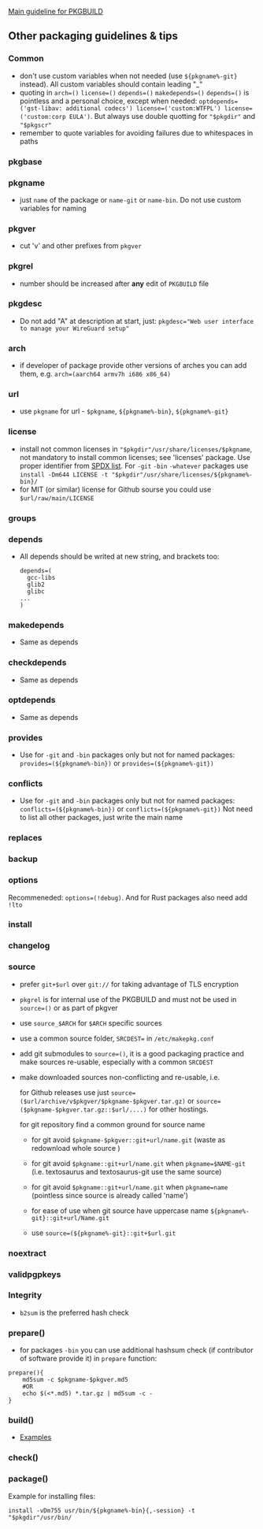 [Main guideline for PKGBUILD](https://wiki.archlinux.org/title/PKGBUILD)

## Other packaging guidelines & tips
### Common
* don't use custom variables when not needed (use `${pkgname%-git}` instead). All custom variables should contain leading "_"
* quoting in `arch=()` `license=()` `depends=()` `makedepends=()` `depends=()` is pointless and a personal choice, except when needed:
`optdepends=('gst-libav: additional codecs') license=('custom:WTFPL') license=('custom:corp EULA')`. But always use double quotting for `"$pkgdir"` and `"$pkgscr"`
* remember to quote variables for avoiding failures due to whitespaces in paths

### pkgbase
### pkgname
* just `name` of the package or `name-git` or `name-bin`. Do not use custom variables for naming
### pkgver
* cut 'v' and other prefixes from `pkgver`
### pkgrel
* number should be increased after **any** edit of `PKGBUILD` file
### pkgdesc
* Do not add "A" at description at start, just: `pkgdesc="Web user interface to manage your WireGuard setup"`
### arch
* if developer of package provide other versions of arches you can add them, e.g. `arch=(aarch64 armv7h i686 x86_64)`
### url
* use `pkgname` for url - `$pkgname`, `${pkgname%-bin}`, `${pkgname%-git}`
### license
* install not common licenses in `"$pkgdir"/usr/share/licenses/$pkgname`, not mandatory to install common licenses; see 'licenses' package. Use proper identifier from [SPDX list](https://spdx.org/licenses/preview/index.html). For `-git` `-bin` `-whatever` packages use `install -Dm644 LICENSE -t "$pkgdir"/usr/share/licenses/${pkgname%-bin}/`
* for MIT (or similar) license for Github sourse you could use `$url/raw/main/LICENSE`
### groups
### depends
* All depends should be writed at new string, and brackets too:
  ```
  depends=(
    gcc-libs
    glib2
    glibc
  ...
  )
  ```
### makedepends
* Same as depends
### checkdepends
* Same as depends
### optdepends
* Same as depends
### provides
* Use for `-git` and `-bin` packages only but not for named packages:
  `provides=(${pkgname%-bin})` or `provides=(${pkgname%-git})`
### conflicts
* Use for `-git` and `-bin` packages only but not for named packages:
  `conflicts=(${pkgname%-bin})` or `conflicts=(${pkgname%-git})`
  Not need to list all other packages, just write the main name
### replaces
### backup
### options
Recommeneded: `options=(!debug)`. And for Rust packages also need add `!lto`
### install
### changelog
### source
* prefer `git+$url` over `git://` for taking advantage of TLS encryption
* `pkgrel` is for internal use of the PKGBUILD and must not be used in `source=()` or as part of pkgver
* use `source_$ARCH` for `$ARCH` specific sources
* use a common source folder, `SRCDEST=` in `/etc/makepkg.conf`
* add git submodules to `source=()`, it is a good packaging practice and make sources re-usable, especially with a common `SRCDEST`
* make downloaded sources non-conflicting and re-usable, i.e.

  for Github releases use just `source=($url/archive/v$pkgver/$pkgname-$pkgver.tar.gz)` or `source=($pkgname-$pkgver.tar.gz::$url/....)` for other hostings.

  for git repository find a common ground for source name

    + for git avoid `$pkgname-$pkgver::git+url/name.git` (waste as redownload whole source )

    + for git avoid `$pkgname::git+url/name.git` when `pkgname=$NAME-git` (i.e. textosaurus and textosaurus-git use the same source)

    + for git avoid `$pkgname::git+url/name.git` when `pkgname=name` (pointless since source is already called 'name')

    + for ease of use when git source have uppercase name `${pkgname%-git}::git+url/Name.git`

    + use `source=(${pkgname%-git}::git+$url.git`

### noextract
### validpgpkeys
### Integrity
* `b2sum` is the preferred hash check
### prepare()
* for packages `-bin` you can use additional hashsum check (if contributor of software provide it) in `prepare` function:

```
prepare(){
    md5sum -c $pkgname-$pkgver.md5
    #OR
    echo $(<*.md5) *.tar.gz | md5sum -c -
}
```
### build()
* [Examples](https://wiki.archlinux.org/title/Creating_packages#More_detailed_guidelines)
### check()
### package()
Example for installing files:
```
install -vDm755 usr/bin/${pkgname%-bin}{,-session} -t "$pkgdir"/usr/bin/
```
